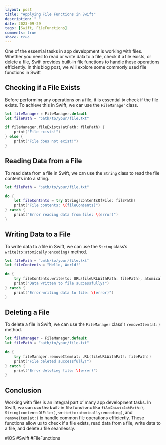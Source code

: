 ```yaml
---
layout: post
title: "Applying File Functions in Swift"
description: " "
date: 2023-09-29
tags: [Swift, FileFunctions]
comments: true
share: true
---
```


One of the essential tasks in app development is working with files. Whether you need to read or write data to a file, check if a file exists, or delete a file, Swift provides built-in file functions to handle these operations efficiently. In this blog post, we will explore some commonly used file functions in Swift.

## Checking if a File Exists

Before performing any operations on a file, it is essential to check if the file exists. To achieve this in Swift, we can use the `FileManager` class.

```swift
let fileManager = FileManager.default
let filePath = "path/to/your/file.txt"

if fileManager.fileExists(atPath: filePath) {
    print("File exists!")
} else {
    print("File does not exist!")
}
```

## Reading Data from a File

To read data from a file in Swift, we can use the `String` class to read the file contents into a string.

```swift
let filePath = "path/to/your/file.txt"

do {
    let fileContents = try String(contentsOfFile: filePath)
    print("File contents: \(fileContents)")
} catch {
    print("Error reading data from file: \(error)")
}
```

## Writing Data to a File

To write data to a file in Swift, we can use the `String` class's `write(to:atomically:encoding)` method.

```swift
let filePath = "path/to/your/file.txt"
let fileContents = "Hello, World!"

do {
    try fileContents.write(to: URL(fileURLWithPath: filePath), atomically: true, encoding: .utf8)
    print("Data written to file successfully!")
} catch {
    print("Error writing data to file: \(error)")
}
```

## Deleting a File

To delete a file in Swift, we can use the `FileManager` class's `removeItem(at:)` method.

```swift
let fileManager = FileManager.default
let filePath = "path/to/your/file.txt"

do {
    try fileManager.removeItem(at: URL(fileURLWithPath: filePath))
    print("File deleted successfully!")
} catch {
    print("Error deleting file: \(error)")
}
```

## Conclusion

Working with files is an integral part of many app development tasks. In Swift, we can use the built-in file functions like `fileExists(atPath:)`, `String(contentsOfFile:)`, `write(to:atomically:encoding)`, and `removeItem(at:)` to handle common file operations efficiently. These functions allow us to check if a file exists, read data from a file, write data to a file, and delete a file seamlessly.

#iOS #Swift #FileFunctions